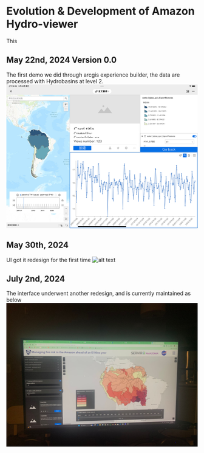 # Evolution & Development of Amazon Hydro-viewer

This

## May 22nd, 2024 Version 0.0
The first demo we did through arcgis experience builder, the data are processed with Hydrobasins at level 2.
![alt text](./hydroviewer-ver-0.jpg)

## May 30th, 2024
UI got it redesign for the first time
![alt text](./hydroviewer-ver-1.png)

## July 2nd, 2024
The interface underwent another redesign, and is currently maintained as below
![alt text](./hydroviewer-ver-2.png)